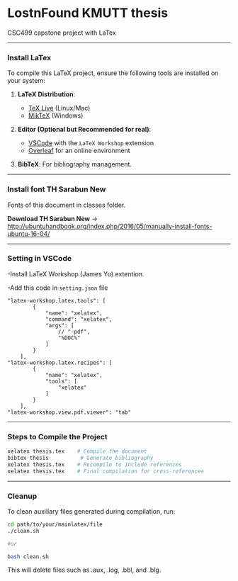 # LostnFound KMUTT thesis

CSC499 capstone project with LaTex

---

### Install LaTex

To compile this LaTeX project, ensure the following tools are installed on your system:

1. **LaTeX Distribution**:  
   - [TeX Live](https://tug.org/texlive/) (Linux/Mac)  
   - [MikTeX](https://miktex.org/) (Windows)

2. **Editor (Optional but Recommended for real)**:  
   - [VSCode](https://code.visualstudio.com/) with the `LaTeX Workshop` extension  
   - [Overleaf](https://www.overleaf.com/) for an online environment

3. **BibTeX**: For bibliography management.

---

### Install font TH Sarabun New

Fonts of this document in classes folder.

**Download TH Sarabun New** -> http://ubuntuhandbook.org/index.php/2016/05/manually-install-fonts-ubuntu-16-04/

---

### Setting in VSCode

-Install LaTeX Workshop (James Yu) extention.

-Add this code in `setting.json` file

```
"latex-workshop.latex.tools": [
        {
            "name": "xelatex",
            "command": "xelatex",
            "args": [
                // "-pdf",
                "%DOC%"
            ]
        }
    ],
"latex-workshop.latex.recipes": [
        {
            "name": "xelatex",
            "tools": [
                "xelatex"
            ]
        }
    ],
"latex-workshop.view.pdf.viewer": "tab"
```

---

### Steps to Compile the Project

```sh
xelatex thesis.tex    # Compile the document
bibtex thesis          # Generate bibliography
xelatex thesis.tex    # Recompile to include references
xelatex thesis.tex    # Final compilation for cross-references
```

---

### Cleanup

To clean auxiliary files generated during compilation, run:
```sh
cd path/to/your/mainlatex/file
./clean.sh

#or

bash clean.sh
```

This will delete files such as .aux, .log, .bbl, and .blg.